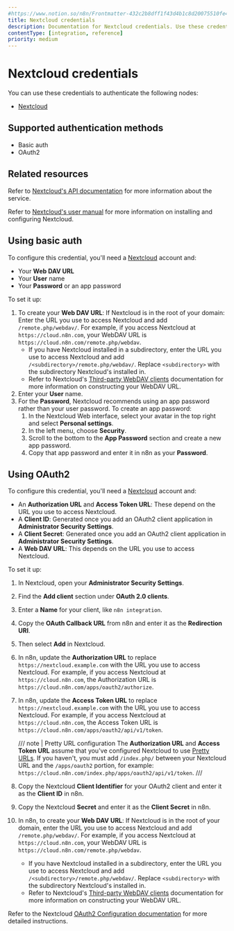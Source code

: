 ```yaml
---
#https://www.notion.so/n8n/Frontmatter-432c2b8dff1f43d4b1c8d20075510fe4
title: Nextcloud credentials
description: Documentation for Nextcloud credentials. Use these credentials to authenticate Nextcloud in n8n, a workflow automation platform.
contentType: [integration, reference]
priority: medium
---
```


# Nextcloud credentials

You can use these credentials to authenticate the following nodes:

- [Nextcloud](/integrations/builtin/app-nodes/n8n-nodes-base.nextcloud.md)

## Supported authentication methods

- Basic auth
- OAuth2

## Related resources

Refer to [Nextcloud's API documentation](https://nextcloud-server.netlify.app/) for more information about the service.

Refer to [Nextcloud's user manual](https://docs.nextcloud.com/server/stable/user_manual/en/contents.html) for more information on installing and configuring Nextcloud.

## Using basic auth

To configure this credential, you'll need a [Nextcloud](https://nextcloud.com/) account and:

- Your **Web DAV URL**
- Your **User** name
- Your **Password** or an app password

To set it up:

1. To create your **Web DAV URL**: If Nextcloud is in the root of your domain: Enter the URL you use to access Nextcloud and add `/remote.php/webdav/`. For example, if you access Nextcloud at `https://cloud.n8n.com`, your WebDAV URL is `https://cloud.n8n.com/remote.php/webdav`.
    - If you have Nextcloud installed in a subdirectory, enter the URL you use to access Nextcloud and add `/<subdirectory>/remote.php/webdav/`. Replace `<subdirectory>` with the subdirectory Nextcloud's installed in.
    - Refer to Nextcloud's [Third-party WebDAV clients](https://docs.nextcloud.com/server/stable/user_manual/en/files/access_webdav.html#third-party-webdav-clients) documentation for more information on constructing your WebDAV URL.
2. Enter your **User** name.
3. For the **Password**, Nextcloud recommends using an app password rather than your user password. To create an app password:
    1. In the Nextcloud Web interface, select your avatar in the top right and select **Personal settings**.
    2. In the left menu, choose **Security**.
    3. Scroll to the bottom to the **App Password** section and create a new app password.
    4. Copy that app password and enter it in n8n as your **Password**.

## Using OAuth2

To configure this credential, you'll need a [Nextcloud](https://nextcloud.com/) account and:

- An **Authorization URL** and **Access Token URL**: These depend on the URL you use to access Nextcloud.
- A **Client ID**: Generated once you add an OAuth2 client application in **Administrator Security Settings**.
- A **Client Secret**: Generated once you add an OAuth2 client application in **Administrator Security Settings**.
- A **Web DAV URL**: This depends on the URL you use to access Nextcloud.

To set it up:

1. In Nextcloud, open your **Administrator Security Settings**.
2. Find the **Add client** section under **OAuth 2.0 clients**.
3. Enter a **Name** for your client, like `n8n integration`.
4. Copy the **OAuth Callback URL** from n8n and enter it as the **Redirection URI**.
5. Then select **Add** in Nextcloud.
6. In n8n, update the **Authorization URL** to replace `https://nextcloud.example.com` with the URL you use to access Nextcloud. For example, if you access Nextcloud at `https://cloud.n8n.com`, the Authorization URL is `https://cloud.n8n.com/apps/oauth2/authorize`.
7. In n8n, update the **Access Token URL** to replace `https://nextcloud.example.com` with the URL you use to access Nextcloud. For example, if you access Nextcloud at `https://cloud.n8n.com`, the Access Token URL is `https://cloud.n8n.com/apps/oauth2/api/v1/token`.

    /// note | Pretty URL configuration
    The **Authorization URL** and **Access Token URL** assume that you've configured Nextcloud to use [Pretty URLs](https://docs.nextcloud.com/server/latest/admin_manual/installation/source_installation.html#pretty-urls). If you haven't, you must add `/index.php/` between your Nextcloud URL and the `/apps/oauth2` portion, for example: `https://cloud.n8n.com/index.php/apps/oauth2/api/v1/token`.
    ///
    
8. Copy the Nextcloud **Client Identifier** for your OAuth2 client and enter it as the **Client ID** in n8n.
9. Copy the Nextcloud **Secret** and enter it as the **Client Secret** in n8n.
10. In n8n, to create your **Web DAV URL**: If Nextcloud is in the root of your domain, enter the URL you use to access Nextcloud and add `/remote.php/webdav/`. For example, if you access Nextcloud at `https://cloud.n8n.com`, your WebDAV URL is `https://cloud.n8n.com/remote.php/webdav`.
    - If you have Nextcloud installed in a subdirectory, enter the URL you use to access Nextcloud and add `/<subdirectory>/remote.php/webdav/`. Replace `<subdirectory>` with the subdirectory Nextcloud's installed in.
    - Refer to Nextcloud's [Third-party WebDAV clients](https://docs.nextcloud.com/server/stable/user_manual/en/files/access_webdav.html#third-party-webdav-clients) documentation for more information on constructing your WebDAV URL.

Refer to the Nextcloud [OAuth2 Configuration documentation](https://docs.nextcloud.com/server/latest/admin_manual/configuration_server/oauth2.html) for more detailed instructions.
